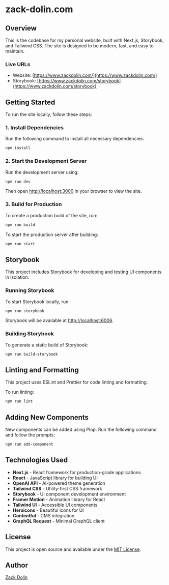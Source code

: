 # zack-dolin.com

## Overview

This is the codebase for my personal website, built with Next.js, Storybook, and Tailwind CSS. The site is designed to be modern, fast, and easy to maintain.

### Live URLs
- Website: [https://www.zackdolin.com/](https://www.zackdolin.com/)
- Storybook: [https://www.zackdolin.com/storybook](https://www.zackdolin.com/storybook)

## Getting Started

To run the site locally, follow these steps:

### 1. Install Dependencies

Run the following command to install all necessary dependencies:

```bash
npm install
```

### 2. Start the Development Server

Run the development server using:

```bash
npm run dev
```

Then open [http://localhost:3000](http://localhost:3000) in your browser to view the site.

### 3. Build for Production

To create a production build of the site, run:

```bash
npm run build
```

To start the production server after building:

```bash
npm run start
```

## Storybook

This project includes Storybook for developing and testing UI components in isolation.

### Running Storybook

To start Storybook locally, run:

```bash
npm run storybook
```

Storybook will be available at [http://localhost:6006](http://localhost:6006).

### Building Storybook

To generate a static build of Storybook:

```bash
npm run build-storybook
```

## Linting and Formatting

This project uses ESLint and Prettier for code linting and formatting.

To run linting:

```bash
npm run lint
```

## Adding New Components

New components can be added using Plop. Run the following command and follow the prompts:

```bash
npm run add-component
```

## Technologies Used

- **Next.js** - React framework for production-grade applications
- **React** - JavaScript library for building UI
- **OpenAI API** - AI-powered theme generation
- **Tailwind CSS** - Utility-first CSS framework
- **Storybook** - UI component development environment
- **Framer Motion** - Animation library for React
- **Tailwind UI** - Accessible UI components
- **Heroicons** - Beautiful icons for UI
- **Contentful** - CMS integration
- **GraphQL Request** - Minimal GraphQL client

## License

This project is open source and available under the [MIT License](LICENSE).

## Author

[Zack Dolin](https://zackdolin.com/)